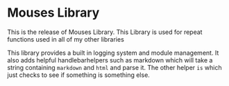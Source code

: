 # Mouses Library
This is the release of Mouses Library. This Library is used for repeat functions used in all of my other libraries

This library provides a built in logging system and module management. It also adds helpful handlebarhelpers such as markdown which will take a string containing `markdown` and `html` and parse it. The other helper `is` which just checks to see if something is something else.
